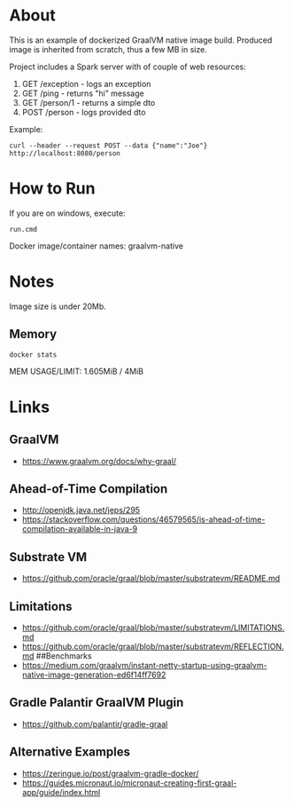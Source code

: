 # About
This is an example of dockerized GraalVM native image build.
Produced image is inherited from scratch, thus a few MB in size.

Project includes a Spark server with of couple of web resources:
1) GET /exception - logs an exception
2) GET /ping - returns "hi" message
3) GET /person/1 - returns a simple dto
4) POST /person - logs provided dto

Example:
```
curl --header --request POST --data {"name":"Joe"} http://localhost:8080/person
```

# How to Run
If you are on windows, execute:
```
run.cmd
```
Docker image/container names: graalvm-native

# Notes
Image size is under 20Mb.
## Memory
```
docker stats
```
MEM USAGE/LIMIT: 1.605MiB / 4MiB 

# Links
## GraalVM
* https://www.graalvm.org/docs/why-graal/

## Ahead-of-Time Compilation
* http://openjdk.java.net/jeps/295
* https://stackoverflow.com/questions/46579565/is-ahead-of-time-compilation-available-in-java-9
## Substrate VM
* https://github.com/oracle/graal/blob/master/substratevm/README.md
## Limitations
* https://github.com/oracle/graal/blob/master/substratevm/LIMITATIONS.md
* https://github.com/oracle/graal/blob/master/substratevm/REFLECTION.md
##Benchmarks
* https://medium.com/graalvm/instant-netty-startup-using-graalvm-native-image-generation-ed6f14ff7692

## Gradle Palantir GraalVM Plugin
* https://github.com/palantir/gradle-graal
 
## Alternative Examples
* https://zeringue.io/post/graalvm-gradle-docker/
* https://guides.micronaut.io/micronaut-creating-first-graal-app/guide/index.html